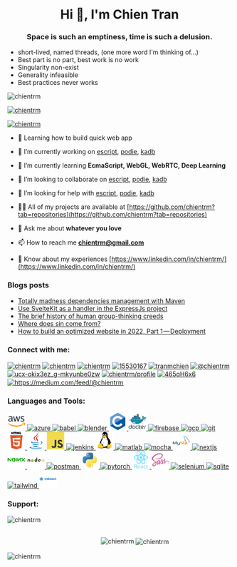 <h1 align="center">Hi 👋, I'm Chien Tran</h1>
<h3 align="center">Space is such an emptiness, time is such a delusion.</h3>

- short-lived, named threads, (one more word I'm thinking of...)
- Best part is no part, best work is no work
- Singularity non-exist
- Generality infeasible
- Best practices never works

<p align="left"> <img src="https://komarev.com/ghpvc/?username=chientrm&label=Profile%20views&color=0e75b6&style=flat" alt="chientrm" /> </p>

<p align="left"> <a href="https://github.com/ryo-ma/github-profile-trophy"><img src="https://github-profile-trophy.vercel.app/?username=chientrm" alt="chientrm" /></a> </p>

<p align="left"> <a href="https://twitter.com/chientrm" target="blank"><img src="https://img.shields.io/twitter/follow/chientrm?logo=twitter&style=for-the-badge" alt="chientrm" /></a> </p>

- 🐸 Learning how to build quick web app

- 🔭 I’m currently working on [escript](https://github.com/chientrm/es), [podie](https://podie.pages.dev/), [kadb](https://github.com/chientrm/kadb)

- 🌱 I’m currently learning **EcmaScript, WebGL, WebRTC, Deep Learning**

- 👯 I’m looking to collaborate on [escript](https://github.com/chientrm/es), [podie](https://podie.pages.dev/), [kadb](https://github.com/chientrm/kadb)

- 🤝 I’m looking for help with [escript](https://github.com/chientrm/es), [podie](https://podie.pages.dev/), [kadb](https://github.com/chientrm/kadb)

- 👨‍💻 All of my projects are available at [https://github.com/chientrm?tab=repositories](https://github.com/chientrm?tab=repositories)

- 💬 Ask me about **whatever you love**

- 📫 How to reach me **chientrm@gmail.com**

- 📄 Know about my experiences [https://www.linkedin.com/in/chientrm/](https://www.linkedin.com/in/chientrm/)

### Blogs posts
<!-- BLOG-POST-LIST:START -->
- [Totally madness dependencies management with Maven](https://chientrm.medium.com/totally-madness-dependencies-management-with-maven-3196a6f7d84?source=rss-25b5c397d3ab------2)
- [Use SvelteKit as a handler in the ExpressJs project](https://chientrm.medium.com/use-sveltekit-as-a-handler-in-the-expressjs-project-15524b01128f?source=rss-25b5c397d3ab------2)
- [The brief history of human group-thinking creeds](https://chientrm.medium.com/the-brief-history-of-human-group-thinking-creeds-50279b6b845c?source=rss-25b5c397d3ab------2)
- [Where does sin come from?](https://chientrm.medium.com/where-does-sin-come-from-87345f53696b?source=rss-25b5c397d3ab------2)
- [How to build an optimized website in 2022, Part 1 — Deployment](https://chientrm.medium.com/how-to-build-an-optimized-website-in-2022-part-1-deployment-923536a25b67?source=rss-25b5c397d3ab------2)
<!-- BLOG-POST-LIST:END -->

<h3 align="left">Connect with me:</h3>
<p align="left">
<a href="https://dev.to/chientrm" target="blank"><img align="center" src="https://raw.githubusercontent.com/rahuldkjain/github-profile-readme-generator/master/src/images/icons/Social/devto.svg" alt="chientrm" height="30" width="40" /></a>
<a href="https://twitter.com/chientrm" target="blank"><img align="center" src="https://raw.githubusercontent.com/rahuldkjain/github-profile-readme-generator/master/src/images/icons/Social/twitter.svg" alt="chientrm" height="30" width="40" /></a>
<a href="https://linkedin.com/in/chientrm" target="blank"><img align="center" src="https://raw.githubusercontent.com/rahuldkjain/github-profile-readme-generator/master/src/images/icons/Social/linked-in-alt.svg" alt="chientrm" height="30" width="40" /></a>
<a href="https://stackoverflow.com/users/15530167" target="blank"><img align="center" src="https://raw.githubusercontent.com/rahuldkjain/github-profile-readme-generator/master/src/images/icons/Social/stack-overflow.svg" alt="15530167" height="30" width="40" /></a>
<a href="https://kaggle.com/tranmchien" target="blank"><img align="center" src="https://raw.githubusercontent.com/rahuldkjain/github-profile-readme-generator/master/src/images/icons/Social/kaggle.svg" alt="tranmchien" height="30" width="40" /></a>
<a href="https://medium.com/@chientrm" target="blank"><img align="center" src="https://raw.githubusercontent.com/rahuldkjain/github-profile-readme-generator/master/src/images/icons/Social/medium.svg" alt="@chientrm" height="30" width="40" /></a>
<a href="https://www.youtube.com/c/ucx-okix3ez_g-mkyunbe0zw" target="blank"><img align="center" src="https://raw.githubusercontent.com/rahuldkjain/github-profile-readme-generator/master/src/images/icons/Social/youtube.svg" alt="ucx-okix3ez_g-mkyunbe0zw" height="30" width="40" /></a>
<a href="https://auth.geeksforgeeks.org/user/chientrm/profile" target="blank"><img align="center" src="https://raw.githubusercontent.com/rahuldkjain/github-profile-readme-generator/master/src/images/icons/Social/geeks-for-geeks.svg" alt="chientrm/profile" height="30" width="40" /></a>
<a href="https://discord.gg/465qH6x6" target="blank"><img align="center" src="https://raw.githubusercontent.com/rahuldkjain/github-profile-readme-generator/master/src/images/icons/Social/discord.svg" alt="465qH6x6" height="30" width="40" /></a>
<a href="/https://medium.com/feed/@chientrm" target="blank"><img align="center" src="https://raw.githubusercontent.com/rahuldkjain/github-profile-readme-generator/master/src/images/icons/Social/rss.svg" alt="https://medium.com/feed/@chientrm" height="30" width="40" /></a>
</p>

<h3 align="left">Languages and Tools:</h3>
<p align="left"> <a href="https://aws.amazon.com" target="_blank" rel="noreferrer"> <img src="https://raw.githubusercontent.com/devicons/devicon/master/icons/amazonwebservices/amazonwebservices-original-wordmark.svg" alt="aws" width="40" height="40"/> </a> <a href="https://azure.microsoft.com/en-in/" target="_blank" rel="noreferrer"> <img src="https://www.vectorlogo.zone/logos/microsoft_azure/microsoft_azure-icon.svg" alt="azure" width="40" height="40"/> </a> <a href="https://babeljs.io/" target="_blank" rel="noreferrer"> <img src="https://www.vectorlogo.zone/logos/babeljs/babeljs-icon.svg" alt="babel" width="40" height="40"/> </a> <a href="https://www.blender.org/" target="_blank" rel="noreferrer"> <img src="https://download.blender.org/branding/community/blender_community_badge_white.svg" alt="blender" width="40" height="40"/> </a> <a href="https://www.cprogramming.com/" target="_blank" rel="noreferrer"> <img src="https://raw.githubusercontent.com/devicons/devicon/master/icons/c/c-original.svg" alt="c" width="40" height="40"/> </a> <a href="https://www.docker.com/" target="_blank" rel="noreferrer"> <img src="https://raw.githubusercontent.com/devicons/devicon/master/icons/docker/docker-original-wordmark.svg" alt="docker" width="40" height="40"/> </a> <a href="https://firebase.google.com/" target="_blank" rel="noreferrer"> <img src="https://www.vectorlogo.zone/logos/firebase/firebase-icon.svg" alt="firebase" width="40" height="40"/> </a> <a href="https://cloud.google.com" target="_blank" rel="noreferrer"> <img src="https://www.vectorlogo.zone/logos/google_cloud/google_cloud-icon.svg" alt="gcp" width="40" height="40"/> </a> <a href="https://git-scm.com/" target="_blank" rel="noreferrer"> <img src="https://www.vectorlogo.zone/logos/git-scm/git-scm-icon.svg" alt="git" width="40" height="40"/> </a> <a href="https://www.w3.org/html/" target="_blank" rel="noreferrer"> <img src="https://raw.githubusercontent.com/devicons/devicon/master/icons/html5/html5-original-wordmark.svg" alt="html5" width="40" height="40"/> </a> <a href="https://www.java.com" target="_blank" rel="noreferrer"> <img src="https://raw.githubusercontent.com/devicons/devicon/master/icons/java/java-original.svg" alt="java" width="40" height="40"/> </a> <a href="https://developer.mozilla.org/en-US/docs/Web/JavaScript" target="_blank" rel="noreferrer"> <img src="https://raw.githubusercontent.com/devicons/devicon/master/icons/javascript/javascript-original.svg" alt="javascript" width="40" height="40"/> </a> <a href="https://www.jenkins.io" target="_blank" rel="noreferrer"> <img src="https://www.vectorlogo.zone/logos/jenkins/jenkins-icon.svg" alt="jenkins" width="40" height="40"/> </a> <a href="https://www.linux.org/" target="_blank" rel="noreferrer"> <img src="https://raw.githubusercontent.com/devicons/devicon/master/icons/linux/linux-original.svg" alt="linux" width="40" height="40"/> </a> <a href="https://www.mathworks.com/" target="_blank" rel="noreferrer"> <img src="https://upload.wikimedia.org/wikipedia/commons/2/21/Matlab_Logo.png" alt="matlab" width="40" height="40"/> </a> <a href="https://mochajs.org" target="_blank" rel="noreferrer"> <img src="https://www.vectorlogo.zone/logos/mochajs/mochajs-icon.svg" alt="mocha" width="40" height="40"/> </a> <a href="https://www.mysql.com/" target="_blank" rel="noreferrer"> <img src="https://raw.githubusercontent.com/devicons/devicon/master/icons/mysql/mysql-original-wordmark.svg" alt="mysql" width="40" height="40"/> </a> <a href="https://nextjs.org/" target="_blank" rel="noreferrer"> <img src="https://cdn.worldvectorlogo.com/logos/nextjs-2.svg" alt="nextjs" width="40" height="40"/> </a> <a href="https://www.nginx.com" target="_blank" rel="noreferrer"> <img src="https://raw.githubusercontent.com/devicons/devicon/master/icons/nginx/nginx-original.svg" alt="nginx" width="40" height="40"/> </a> <a href="https://nodejs.org" target="_blank" rel="noreferrer"> <img src="https://raw.githubusercontent.com/devicons/devicon/master/icons/nodejs/nodejs-original-wordmark.svg" alt="nodejs" width="40" height="40"/> </a> <a href="https://postman.com" target="_blank" rel="noreferrer"> <img src="https://www.vectorlogo.zone/logos/getpostman/getpostman-icon.svg" alt="postman" width="40" height="40"/> </a> <a href="https://www.python.org" target="_blank" rel="noreferrer"> <img src="https://raw.githubusercontent.com/devicons/devicon/master/icons/python/python-original.svg" alt="python" width="40" height="40"/> </a> <a href="https://pytorch.org/" target="_blank" rel="noreferrer"> <img src="https://www.vectorlogo.zone/logos/pytorch/pytorch-icon.svg" alt="pytorch" width="40" height="40"/> </a> <a href="https://reactjs.org/" target="_blank" rel="noreferrer"> <img src="https://raw.githubusercontent.com/devicons/devicon/master/icons/react/react-original-wordmark.svg" alt="react" width="40" height="40"/> </a> <a href="https://sass-lang.com" target="_blank" rel="noreferrer"> <img src="https://raw.githubusercontent.com/devicons/devicon/master/icons/sass/sass-original.svg" alt="sass" width="40" height="40"/> </a> <a href="https://www.selenium.dev" target="_blank" rel="noreferrer"> <img src="https://raw.githubusercontent.com/detain/svg-logos/780f25886640cef088af994181646db2f6b1a3f8/svg/selenium-logo.svg" alt="selenium" width="40" height="40"/> </a> <a href="https://www.sqlite.org/" target="_blank" rel="noreferrer"> <img src="https://www.vectorlogo.zone/logos/sqlite/sqlite-icon.svg" alt="sqlite" width="40" height="40"/> </a> <a href="https://tailwindcss.com/" target="_blank" rel="noreferrer"> <img src="https://www.vectorlogo.zone/logos/tailwindcss/tailwindcss-icon.svg" alt="tailwind" width="40" height="40"/> </a> <a href="https://webpack.js.org" target="_blank" rel="noreferrer"> <img src="https://raw.githubusercontent.com/devicons/devicon/d00d0969292a6569d45b06d3f350f463a0107b0d/icons/webpack/webpack-original-wordmark.svg" alt="webpack" width="40" height="40"/> </a> </p>

<h3 align="left">Support:</h3>
<p><a href="https://www.buymeacoffee.com/chientrm"> <img align="left" src="https://cdn.buymeacoffee.com/buttons/v2/default-yellow.png" height="50" width="210" alt="chientrm" /></a></p><br><br>

<p><img align="left" src="https://github-readme-stats.vercel.app/api/top-langs?username=chientrm&show_icons=true&locale=en&layout=compact" alt="chientrm" /></p>

<p>&nbsp;<img align="center" src="https://github-readme-stats.vercel.app/api?username=chientrm&show_icons=true&locale=en" alt="chientrm" /></p>

<p><img align="center" src="https://github-readme-streak-stats.herokuapp.com/?user=chientrm&" alt="chientrm" /></p>
